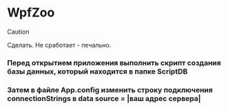 # WpfZoo

> [!CAUTION]
> Сделать. Не сработает - печально.

### Перед открытием приложения выполнить скрипт создания базы данных, который находится в папке ScriptDB
### Затем в файле App.config изменить строку подключения connectionStrings в data source = |ваш адрес сервера|
### <connectionStrings><br/><add name="ZooDBEntities" connectionString="metadata=res://*/ZooDB.csdl|res://*/ZooDB.ssdl|res://*/ZooDB.msl;provider=System.Data.SqlClient;provider connection string=&quot;data source=|ЗДЕСЬ|;initial catalog=ZooDB;integrated security=True;encrypt=True;trustservercertificate=True;MultipleActiveResultSets=True;App=EntityFramework&quot;" providerName="System.Data.EntityClient" /><br/></connectionStrings>
